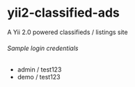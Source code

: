 # yii2-classified-ads
A Yii 2.0 powered classifieds / listings site


###### Sample login credentials
- admin / test123
- demo / test123